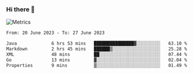 ### Hi there 👋

![Metrics](https://github.com/radoapx/radoapx/blob/main/github-metrics.svg)

<!--START_SECTION:waka-->

```txt
From: 20 June 2023 - To: 27 June 2023

Java             6 hrs 53 mins   ███████████████▓░░░░░░░░░   63.10 %
Markdown         2 hrs 45 mins   ██████▒░░░░░░░░░░░░░░░░░░   25.28 %
XML              48 mins         ██░░░░░░░░░░░░░░░░░░░░░░░   07.44 %
Go               13 mins         ▓░░░░░░░░░░░░░░░░░░░░░░░░   02.04 %
Properties       9 mins          ▒░░░░░░░░░░░░░░░░░░░░░░░░   01.49 %
```

<!--END_SECTION:waka-->

<!--
**radoapx/radoapx** is a ✨ _special_ ✨ repository because its `README.md` (this file) appears on your GitHub profile.

Here are some ideas to get you started:

- 🔭 I’m currently working on ...
- 🌱 I’m currently learning ...
- 👯 I’m looking to collaborate on ...
- 🤔 I’m looking for help with ...
- 💬 Ask me about ...
- 📫 How to reach me: ...
- 😄 Pronouns: ...
- ⚡ Fun fact: ...
-->

